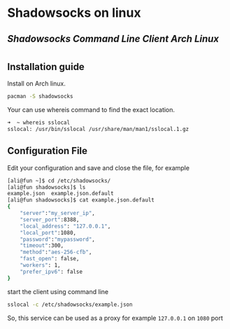 # Shadowsocks on linux






## _Shadowsocks Command Line Client Arch Linux_

#

## Installation guide

Install on Arch linux.

```sh
pacman -S shadowsocks
```

Your can use whereis command to find the exact location.


```sh
➜  ~ whereis sslocal
sslocal: /usr/bin/sslocal /usr/share/man/man1/sslocal.1.gz
```

## Configuration File

Edit your configuration and save and close the file, for example


```sh
[ali@fun ~]$ cd /etc/shadowsocks/
[ali@fun shadowsocks]$ ls
example.json  example.json.default
[ali@fun shadowsocks]$ cat example.json.default 
{
    "server":"my_server_ip",
    "server_port":8388,
    "local_address": "127.0.0.1",
    "local_port":1080,
    "password":"mypassword",
    "timeout":300,
    "method":"aes-256-cfb",
    "fast_open": false,
    "workers": 1,
    "prefer_ipv6": false
}
```

start the client using command line

```sh
sslocal -c /etc/shadowsocks/example.json
```

So, this service can be used as a proxy for example `127.0.0.1` on `1080` port
